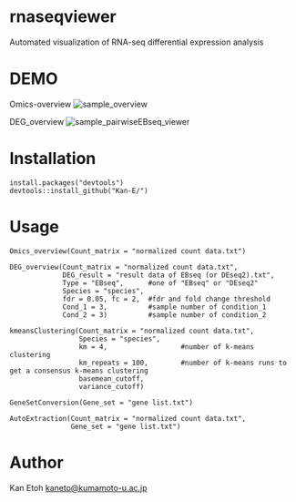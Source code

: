 # rnaseqviewer

Automated visualization of RNA-seq differential expression analysis

# DEMO
Omics-overview
![sample_overview](https://user-images.githubusercontent.com/77435195/126021992-bcf85ab9-37ef-4409-adf0-d6d807abca12.png)

DEG_overview
![sample_pairwiseEBseq_viewer](https://user-images.githubusercontent.com/77435195/126033622-d33c24b8-14cd-4cd6-bd03-e32b1cd6c80a.png)

# Installation
```
install.packages("devtools")
devtools::install_github("Kan-E/")
```
# Usage
```
Omics_overview(Count_matrix = "normalized count data.txt")

DEG_overview(Count_matrix = "normalized count data.txt", 
             DEG_result = "result data of EBseq (or DEseq2).txt",
             Type = "EBseq",      #one of "EBseq" or "DEseq2"
             Species = "species",
             fdr = 0.05, fc = 2,  #fdr and fold change threshold
             Cond_1 = 3,          #sample number of condition_1
             Cond_2 = 3)          #sample number of condition_2
                     
kmeansClustering(Count_matrix = "normalized count data.txt", 
                 Species = "species",
                 km = 4,                  #number of k-means clustering
                 km_repeats = 100,        #number of k-means runs to get a consensus k-means clustering
                 basemean_cutoff,
                 variance_cutoff)

GeneSetConversion(Gene_set = "gene list.txt")

AutoExtraction(Count_matrix = "normalized count data.txt", 
               Gene_set = "gene list.txt")
```
 
# Author
 
Kan Etoh
<kaneto@kumamoto-u.ac.jp>
